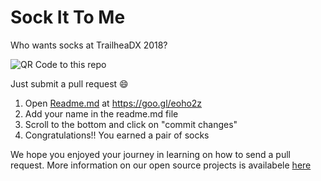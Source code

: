 # Sock It To Me

Who wants socks at TrailheaDX 2018?

![QR Code to this repo](https://goo.gl/eoho2z.qr)

Just submit a pull request :smile:
1. Open [Readme.md](https://github.com/salesforce/sock-it-to-me/edit/master/README.md) at https://goo.gl/eoho2z
2. Add your name in the readme.md file
3. Scroll to the bottom and click on "commit changes" 
4. Congratulations!! You earned a pair of socks


We hope you enjoyed your journey in learning on how to send a pull request. More information on our open source projects is availabele [here](https://salesforce.github.io/)

